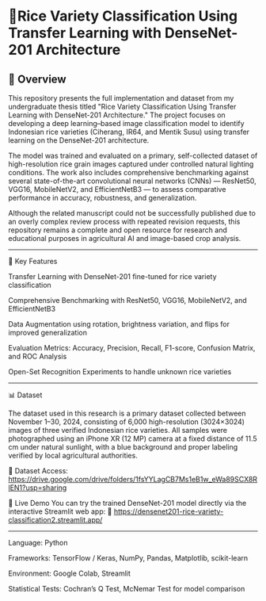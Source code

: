 # 🌾Rice Variety Classification Using Transfer Learning with DenseNet-201 Architecture
## 🧠 Overview

This repository presents the full implementation and dataset from my undergraduate thesis titled "Rice Variety Classification Using Transfer Learning with DenseNet-201 Architecture."
The project focuses on developing a deep learning–based image classification model to identify Indonesian rice varieties (Ciherang, IR64, and Mentik Susu) using transfer learning on the DenseNet-201 architecture.

The model was trained and evaluated on a primary, self-collected dataset of high-resolution rice grain images captured under controlled natural lighting conditions. The work also includes comprehensive benchmarking against several state-of-the-art convolutional neural networks (CNNs) — ResNet50, VGG16, MobileNetV2, and EfficientNetB3 — to assess comparative performance in accuracy, robustness, and generalization.

Although the related manuscript could not be successfully published due to an overly complex review process with repeated revision requests, this repository remains a complete and open resource for research and educational purposes in agricultural AI and image-based crop analysis.

---
🧩 Key Features

Transfer Learning with DenseNet-201 fine-tuned for rice variety classification

Comprehensive Benchmarking with ResNet50, VGG16, MobileNetV2, and EfficientNetB3

Data Augmentation using rotation, brightness variation, and flips for improved generalization

Evaluation Metrics: Accuracy, Precision, Recall, F1-score, Confusion Matrix, and ROC Analysis

Open-Set Recognition Experiments to handle unknown rice varieties

---
📊 Dataset

The dataset used in this research is a primary dataset collected between November 1–30, 2024, consisting of 6,000 high-resolution (3024×3024) images of three verified Indonesian rice varieties.
All samples were photographed using an iPhone XR (12 MP) camera at a fixed distance of 11.5 cm under natural sunlight, with a blue background and proper labeling verified by local agricultural authorities.

📁 Dataset Access: https://drive.google.com/drive/folders/1fsYYLagCB7Ms1eB1w_eWa89SCX8RlEN1?usp=sharing


🚀 Live Demo
You can try the trained DenseNet-201 model directly via the interactive Streamlit web app:
🔗 https://densenet201-rice-variety-classification2.streamlit.app/

---

Language: Python

Frameworks: TensorFlow / Keras, NumPy, Pandas, Matplotlib, scikit-learn

Environment: Google Colab, Streamlit

Statistical Tests: Cochran’s Q Test, McNemar Test for model comparison
